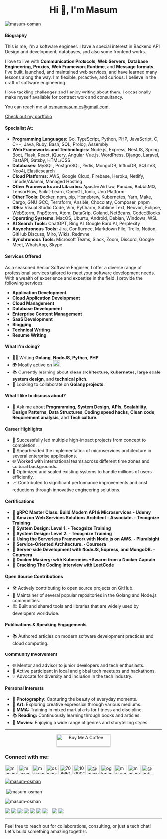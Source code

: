 <h1 align="center">Hi 👋, I'm Masum</h1>
<p align="left"> <img src="https://komarev.com/ghpvc/?username=masum-osman&label=Profile%20views&color=0e75b6&style=flat" alt="masum-osman" /> </p>

#### Biography
This is me, I'm a software engineer. I have a special interest in Backend API Design and development, databases, and also some frontend works.

I love to live with **Communication Protocols**, **Web Servers**, **Database Engineering**, **Proxies**, **Web Framework Runtime**, and **Message formats**. 
I've built, launched, and maintained web services, and have learned many lessons along the way. I'm flexible, proactive, and curious. I believe in the craft of software engineering.

I love tackling challenges and I enjoy writing about them. I occasionally make myself available for contract work and consultancy.

You can reach me at osmanmasum.cs@gmail.com.

[Check out my portfolio](https://masum-osman.github.io/)

#### Specialist At:
- **Programming Languages:** Go, TypeScript, Python, PHP, JavaScript, C, C++, Java, Ruby, Bash, SQL, Prolog, Assembly
- **Web Frameworks and Technologies:** Node.js, Express, NestJS, Spring Boot, Flask, React, jQuery, Angular, Vue.js, WordPress, Django, Laravel, FastAPI, Gatsby, HTML/CSS
- **Databases:** MySQL, PostgreSQL, Redis, MongoDB, InfluxDB, SQLite3, Neo4j, Elasticsearch
- **Cloud Platforms:** AWS, Google Cloud, Firebase, Heroku, Netlify, Linode/Akamai, Managed Hosting
- **Other Frameworks and Libraries:** Apache Airflow, Pandas, RabbitMQ, TensorFlow, Scikit-Learn, OpenGL, Ionic, Uno Platform
- **Other Tools:** Docker, npm, pip, Homebrew, Kubernetes, Yarn, Make, Cargo, GNU GCC, Terraform, Ansible, Chocolaty, Composer, pnpm
- **IDEs:** Visual Studio Code, Vim, PyCharm, Sublime Text, Neovim, Eclipse, WebStorm, PhpStorm, Atom, DataGrip, Goland, NetBeans, Code::Blocks
- **Operating Systems:** MacOS, Ubuntu, Android, Debian, Windows, WSL
- **AI Search Tools:** ChatGPT, Bing AI, Google Bard AI, Perplexity
- **Asynchronous Tools:** Jira, Confluence, Markdown File, Trello, Notion, GitHub Discuss, Miro, Wikis, Redmine
- **Synchronous Tools:** Microsoft Teams, Slack, Zoom, Discord, Google Meet, WhatsApp, Skype

#### Services Offered
As a seasoned Senior Software Engineer, I offer a diverse range of professional services tailored to meet your software development needs. With a wealth of experience and expertise in the field, I provide the following services:
- **Application Development**
- **Cloud Application Development**
- **Cloud Management**
- **Database Development**
- **Enterprise Content Management**
- **SaaS Development**
- **Blogging**
- **Technical Writing**
- **Resume Writing**

#### What I'm doing?
- 👨‍💻 Writing **Golang**, **NodeJS**, **Python**, **PHP**
- 🌍 Mostly active on <a href="https://www.linkedin.com/in/masumosman/"><img src="https://cdn-icons-png.flaticon.com/512/174/174857.png" height=20></a>.
- 📚 Currently learning about **clean architecture**, **kubernetes**, **large scale system design**, and **technical pitch**.
- 👯 Looking to collaborate on **Golang projects**.

#### What I like to discuss about?
- 💬 Ask me about **Programming**, **System Design**, **APIs**, **Scalability**, **Design Patterns**, **Data Structures**, **Coding speed hacks**, **Clean code**, **Requirement analysis**, and **Tech culture**.

#### Career Highlights
- 🌟 Successfully led multiple high-impact projects from concept to completion.
- 🚀 Spearheaded the implementation of microservices architecture in several enterprise applications.
- 🌐 Worked with international teams across different time zones and cultural backgrounds.
- 🔧 Optimized and scaled existing systems to handle millions of users efficiently.
- 📈 Contributed to significant performance improvements and cost reductions through innovative engineering solutions.

#### Certifications
- 🏅 **gRPC Master Class: Build Modern API & Microservices - Udemy**
- 🏅 **Amazon Web Services Solutions Architect - Associate. - Tecognize Training**
- 🏅 **System Design: Level 1. - Tecognize Training**
- 🏅 **System Design: Level 2. - Tecognize Training**
- 🏅 **Using the Serverless Framework with Node.js on AWS. - Pluralsight**
- 🏅 **Service-Oriented Architecture. - Coursera**
- 🏅 **Server-side Development with NodeJS, Express, and MongoDB. - Coursera**
- 🏅 **Docker Mastery: with Kubernetes +Swarm from a Docker Captain**
- 🏅 **Cracking The Coding Interview with LeetCode**


#### Open Source Contributions
- 🛠️ Actively contributing to open source projects on GitHub.
- 🌱 Maintainer of several popular repositories in the Golang and Node.js communities.
- 🏗️ Built and shared tools and libraries that are widely used by developers worldwide.

#### Publications & Speaking Engagements
- 📚 Authored articles on modern software development practices and cloud computing.

#### Community Involvement
- 🌐 Mentor and advisor to junior developers and tech enthusiasts.
- 🤝 Active participant in local and global tech meetups and hackathons.
- 💡 Advocate for diversity and inclusion in the tech industry.

#### Personal Interests
- 📸 **Photography:** Capturing the beauty of everyday moments.
- 🎨 **Art:** Exploring creative expression through various mediums.
- 🥋 **MMA:** Training in mixed martial arts for fitness and discipline.
- 📚 **Reading:** Continuously learning through books and articles.
- 🎥 **Movies:** Enjoying a wide range of genres and storytelling styles.

---

<p align="center">
  <a href="https://buymeacoffee.com/ogkmasum1" target="_blank">
    <img src="https://www.buymeacoffee.com/assets/img/custom_images/orange_img.png" alt="Buy Me A Coffee" style="height: 41px !important;width: 174px !important;box-shadow: 0px 3px 2px 0px rgba(190, 190, 190, 0.5) !important;-webkit-box-shadow: 0px 3px 2px 0px rgba(190, 190, 190, 0.5) !important;">
  </a>
</p>


<h3 align="left">Connect with me:</h3>
<p align="left">
<a href="https://codepen.io/masum-osman" target="blank"><img align="center" src="https://raw.githubusercontent.com/rahuldkjain/github-profile-readme-generator/master/src/images/icons/Social/codepen.svg" alt="masum-osman" height="30" width="40" /></a>
<a href="https://dev.to/masumosman" target="blank"><img align="center" src="https://cdn.jsdelivr.net/npm/simple-icons@3.0.1/icons/dev-dot-to.svg" alt="masumosman" height="30" width="40" /></a>
<a href="https://twitter.com/masum_osman" target="blank"><img align="center" src="https://raw.githubusercontent.com/rahuldkjain/github-profile-readme-generator/master/src/images/icons/Social/twitter.svg" alt="masum_osman" height="30" width="40" /></a>
<a href="https://linkedin.com/in/osman-gani-khan-masum-b36826b9" target="blank"><img align="center" src="https://raw.githubusercontent.com/rahuldkjain/github-profile-readme-generator/master/src/images/icons/Social/linked-in-alt.svg" alt="osman-gani-khan-masum-b36826b9" height="30" width="40" /></a>
<a href="https://stackoverflow.com/users/7086610" target="blank"><img align="center" src="https://raw.githubusercontent.com/rahuldkjain/github-profile-readme-generator/master/src/images/icons/Social/stack-overflow.svg" alt="7086610" height="30" width="40" /></a>
<a href="https://fb.com/100002783125800" target="blank"><img align="center" src="https://raw.githubusercontent.com/rahuldkjain/github-profile-readme-generator/master/src/images/icons/Social/facebook.svg" alt="100002783125800" height="30" width="40" /></a>
<a href="https://medium.com/@masum26" target="blank"><img align="center" src="https://raw.githubusercontent.com/rahuldkjain/github-profile-readme-generator/master/src/images/icons/Social/medium.svg" alt="@masum26" height="30" width="40" /></a>
<a href="https://www.hackerrank.com/ogkmasum" target="blank"><img align="center" src="https://raw.githubusercontent.com/rahuldkjain/github-profile-readme-generator/master/src/images/icons/Social/hackerrank.svg" alt="ogkmasum" height="30" width="40" /></a>
<a href="https://codeforces.com/profile/masum26" target="blank"><img align="center" src="https://cdn.jsdelivr.net/npm/simple-icons@3.0.1/icons/codeforces.svg" alt="masum26" height="30" width="40" /></a>
<a href="https://www.leetcode.com/masumosman" target="blank"><img align="center" src="https://raw.githubusercontent.com/rahuldkjain/github-profile-readme-generator/master/src/images/icons/Social/leet-code.svg" alt="masumosman" height="30" width="40" /></a>
<a href="https://www.hackerearth.com/@ogkmasum" target="blank"><img align="center" src="https://raw.githubusercontent.com/rahuldkjain/github-profile-readme-generator/master/src/images/icons/Social/hackerearth.svg" alt="@ogkmasum" height="30" width="40" /></a>
</p>



<p align="left"> <a href="https://github.com/ryo-ma/github-profile-trophy"><img src="https://github-profile-trophy.vercel.app/?username=masum-osman" alt="masum-osman" /></a>
<p>&nbsp;<img align="center" src="https://github-readme-stats.vercel.app/api?username=masum-osman&show_icons=true&locale=en" alt="masum-osman" /></p>
<p><img align="center" src="https://github-readme-streak-stats.herokuapp.com/?user=masum-osman&" alt="masum-osman" /></p>

![](https://github-profile-summary-cards.vercel.app/api/cards/profile-details?username=Masum-Osman&theme=github)
![](https://github-profile-summary-cards.vercel.app/api/cards/repos-per-language?username=Masum-Osman&theme=github)
![](https://github-profile-summary-cards.vercel.app/api/cards/most-commit-language?username=Masum-Osman&theme=github)
![](https://github-profile-summary-cards.vercel.app/api/cards/stats?username=Masum-Osman&theme=github)
![](https://github-profile-summary-cards.vercel.app/api/cards/productive-time?username=Masum-Osman&theme=github)
[![](https://github-readme-stats.vercel.app/api?username=Masum-Osman&show_icons=true&border_radius=16&line_height=27&hide_border=true&&icon_color=FFA500&title_color=FFA500&bg_color=12181B&rank_icon=percentile&count_private=true&include_all_commits=true&theme=dark#gh-dark-mode-only)](https://github.com/Masum-Osman/github-readme-stats#gh-dark-mode-only)
[![](https://github-readme-stats.vercel.app/api?username=Masum-Osman&show_icons=true&border_radius=16&line_height=27&icon_color=FFA500&title_color=FFA500&rank_icon=percentile&count_private=true&include_all_commits=true&theme=default#gh-light-mode-only)](https://github.com/Masum-Osman/github-readme-stats#gh-light-mode-only) 
&nbsp;&nbsp;   [![](https://github-readme-stats.vercel.app/api/top-langs/?username=Masum-Osman&langs_count=3&border_radius=16&hide_border=true&text_bold=true&title_color=FFA500&bg_color=12181B&include_all_commits=true&count_private=true&hide=html,css,php,c&theme=dark#gh-dark-mode-only)](https://github.com/Masum-Osman/github-readme-stats#gh-dark-mode-only)
[![](https://github-readme-stats.vercel.app/api/top-langs/?username=Masum-Osman&langs_count=3&border_radius=16&text_bold=true&title_color=FFA500&include_all_commits=true&count_private=true&hide=html,css,php,c&theme=default#gh-light-mode-only)](https://github.com/Masum-Osman/github-readme-langs_count#gh-light-mode-only)

---

Feel free to reach out for collaborations, consulting, or just a tech chat! Let's build something amazing together.

